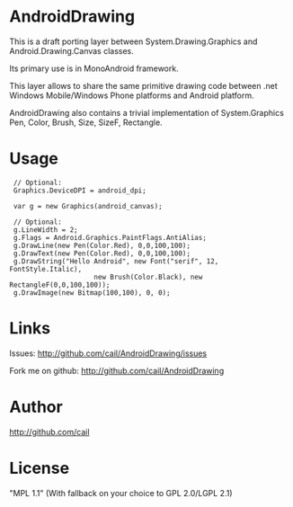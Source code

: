  AndroidDrawing
==============
  This is a draft porting layer between System.Drawing.Graphics and Android.Drawing.Canvas classes.

  Its primary use is in MonoAndroid framework.

  This layer allows to share the same primitive drawing code between .net Windows Mobile/Windows Phone platforms and Android platform.

  AndroidDrawing also contains a trivial implementation of System.Graphics Pen, Color, Brush, Size, SizeF, Rectangle.

 Usage
==============

     // Optional:
     Graphics.DeviceDPI = android_dpi;

     var g = new Graphics(android_canvas);
 
     // Optional:
     g.LineWidth = 2;
     g.Flags = Android.Graphics.PaintFlags.AntiAlias;
     g.DrawLine(new Pen(Color.Red), 0,0,100,100);
     g.DrawText(new Pen(Color.Red), 0,0,100,100);
     g.DrawString("Hello Android", new Font("serif", 12, FontStyle.Italic),
                         new Brush(Color.Black), new RectangleF(0,0,100,100));
     g.DrawImage(new Bitmap(100,100), 0, 0);


 Links
==============

  Issues: http://github.com/cail/AndroidDrawing/issues

  Fork me on github: http://github.com/cail/AndroidDrawing

 Author
==============
  http://github.com/cail

 License
==============
  "MPL 1.1" (With fallback on your choice to GPL 2.0/LGPL 2.1)
